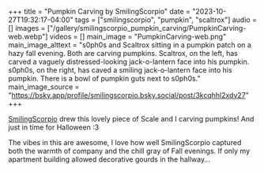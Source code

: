 +++
title = "Pumpkin Carving by SmilingScorpio"
date = "2023-10-27T19:32:17-04:00"
tags = ["smilingscorpio", "pumpkin", "scaltrox"]
audio = []
images = ["/gallery/smilingscorpio_pumpkin_carving/PumpkinCarving-web.webp"]
videos = []
main_image = "PumpkinCarving-web.png"
main_image_alttext = "s0ph0s and Scaltrox sitting in a pumpkin patch on a hazy fall evening.  Both are carving pumpkins.  Scaltrox, on the left, has carved a vaguely distressed-looking jack-o-lantern face into his pumpkin.  s0ph0s, on the right, has caved a smiling jack-o-lantern face into his pumpkin.  There is a bowl of pumpkin guts next to s0ph0s."
main_image_source = "https://bsky.app/profile/smilingscorpio.bsky.social/post/3kcqhhl2xdv27"
+++

[SmilingScorpio](https://www.furaffinity.net/user/smilingscorpio) drew this lovely piece of Scale and I carving pumpkins!  And just in time for Halloween :3<!--more-->

The vibes in this are awesome, I love how well SmilingScorpio captured both the warmth of company and the chill gray of Fall evenings.  If only my apartment building allowed decorative gourds in the hallway…
